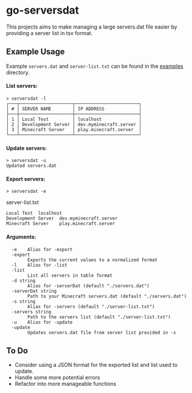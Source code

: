 # go-serversdat
This projects aims to make managing a large servers.dat file easier by providing a server list in tsv format.


## Example Usage
Example `servers.dat` and `server-list.txt` can be found in the [examples](examples) directory.
#### List servers:
```
> serversdat -l
┌───┬────────────────────┬────────────────────────┐
│ # │ SERVER NAME        │ IP ADDRESS             │
├───┼────────────────────┼────────────────────────┤
│ 1 │ Local Test         │ localhost              │
│ 2 │ Development Server │ dev.myminecraft.server │
│ 3 │ Minecraft Server   │ play.minecraft.server  │
└───┴────────────────────┴────────────────────────┘
```

#### Update servers:
```
> serversdat -u
Updated servers.dat
```

#### Export servers:
```
> serversdat -e
```

server-list.txt
```
Local Test	localhost
Development Server	dev.myminecraft.server
Minecraft Server	play.minecraft.server
```

#### Arguments:
```
  -e    Alias for -export
  -export
        Exports the current values to a normalized format
  -l    Alias for -list
  -list
        List all servers in table format
  -d string
        Alias for -serverDat (default "./servers.dat")
  -serverDat string
        Path to your Minecraft servers.dat (default "./servers.dat")
  -s string
        Alias for -servers (default "./server-list.txt")
  -servers string
        Path to the servers list (default "./server-list.txt")
  -u    Alias for -update
  -update
        Updates servers.dat file from server list provided in -s

```

## To Do
- Consider using a JSON format for the exported list and list used to update.
- Handle some more potential errors
- Refactor into more manageable functions